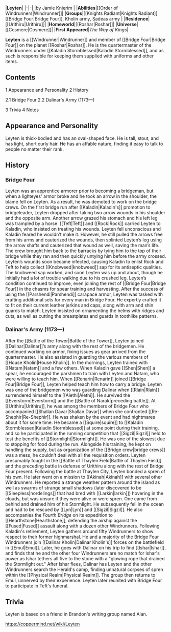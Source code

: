 |**Leyten**|
|-|-|
|by  Jamie Knierim |
|**Abilities**|[[Order of Windrunners\|Windrunner]]|
|**Groups**|[[Knights Radiant\|Knights Radiant]] [[Bridge Four\|Bridge Four]], Kholin army, Sadeas army |
|**Residence**|[[Urithiru\|Urithiru]]|
|**Homeworld**|[[Roshar\|Roshar]]|
|**Universe**|[[Cosmere\|Cosmere]]|
|**First Appeared**|*The Way of Kings*|

**Leyten** is a [[Windrunner\|Windrunner]] and member of [[Bridge Four\|Bridge Four]] on the planet [[Roshar\|Roshar]]. He is the quartermaster of the Windrunners under [[Kaladin Stormblessed\|Kaladin Stormblessed]], and as such is responsible for keeping them supplied with uniforms and other items.

## Contents

1 Appearance and Personality
2 History

2.1 Bridge Four
2.2 Dalinar's Army (1173—)


3 Trivia
4 Notes


## Appearance and Personality
Leyten is thick-bodied and has an oval-shaped face. He is tall, stout, and has light, short curly hair. He has an affable nature, finding it easy to talk to people no matter their rank.

## History
### Bridge Four
Leyten was an apprentice armorer prior to becoming a bridgeman, but when a lighteyes' armor broke and he took an arrow in the shoulder, the blame fell on Leyten. As a result, he was demoted to work on the bridge crews.
On the first bridge run after [[Kaladin\|Kaladin's]] promotion to bridgeleader, Leyten dropped after taking two arrow wounds in his shoulder and the opposite arm. Another arrow grazed his stomach and his left leg was trampled by a horse. [[Teft\|Teft]] and [[Rock\|Rock]] carried Leyten to Kaladin, who insisted on treating his wounds. Leyten fell unconscious and Kaladin feared he wouldn’t make it. However, he still pulled the arrows free from his arms and cauterized the wounds, then splinted Leyten’s leg using the arrow shafts and cauterized that wound as well, saving the man’s life. The crew brought him back to the barracks by tying him to the top of their bridge while they ran and then quickly untying him before the army crossed.
Leyten’s wounds soon became infected, causing Kaladin to enlist Rock and Teft to help collect [[Knobweed\|knobweed]] sap for its antiseptic qualities. The knobweed sap worked, and soon Leyten was up and about, though he initially had a lot of trouble walking due to his crushed leg.
Leyten’s condition continued to improve, even joining the rest of [[Bridge Four\|Bridge Four]] in the chasms for spear training and harvesting. After the success of using the [[Parshendi\|Parshendi]] carapace armor, Leyten was tasked with crafting additional sets for every man in Bridge Four. He expertly crafted it to fit on their current leather jerkins and caps, along with arm and shin guards to match. Leyten insisted on ornamenting the helms with ridges and cuts, as well as cutting the breastplates and guards in toothlike patterns.

### Dalinar's Army (1173—)
After the [[Battle of the Tower\|Battle of the Tower]], Leyten joined [[Dalinar\|Dalinar]]’s army along with the rest of the bridgemen. He continued working on armor, fixing issues as gear arrived from the quartermaster. He also assisted in guarding the various members of [[House Kholin\|House Kholin]]. In the mornings, Leyten trained with [[Natam\|Natam]] and a few others. When Kaladin gave [[Shen\|Shen]] a spear, he encouraged the parshmen to train with Leyten and Natam, who were willing to teach him. When [[Renarin\|Renarin]] joined [[Bridge Four\|Bridge Four]], Leyten helped teach him how to carry a bridge.
Leyten was one of the bridgemen who was guarding Dalinar when [[Rlain\|Rlain]] surrendered himself to the [[Alethi\|Alethi]]. He survived the [[Everstorm\|Everstorm]] and the [[Battle of Narak\|preceding battle]]. At [[Urithiru\|Urithiru]], he was among the members of Bridge Four who accompanied [[Shallan Davar\|Shallan Davar]] when she confronted [[Re-Shephir\|Re-Shephir]]. He was shaken by the event and had nightmares about it for some time.
He became a [[Squire\|squire]] to [[Kaladin Stormblessed\|Kaladin Stormblessed]] at some point during their training, and so he participated in the running competition that [[Sigzil\|Sigzil]] held to test the benefits of [[Stormlight\|Stormlight]]. He was one of the slowest due to stopping for food during the run. Alongside his training, he kept on handling the supply, but as organization of the [[Bridge crew\|bridge crews]] was a mess, he couldn't deal with all the requisition orders.
Leyten presumably fought in the [[Battle of Thaylen Field\|Battle of Thaylen Field]] and the preceding battle in defense of Urithiru along with the rest of Bridge Four present.
Following the battle at Thaylen City, Leyten bonded a spren of his own. He later went on a mission to [[Akinah\|Akinah]] with several other Windrunners. He reported a strange weather pattern around the island as well as swarms of strange small shadows (later discovered to be [[Sleepless\|hordelings]] that had bred with [[Larkin\|larkin]]) hovering in the clouds, but was unsure if they were alive or were spren. One came from behind and drained him of his Stormlight. He subsequently fell in the ocean and had to be rescued by [[Lyn\|Lyn]] and [[Sigzil\|Sigzil]].
He also accompanies the *Fourth Bridge* on its expedition to [[Hearthstone\|Hearthstone]], defending the airship against the [[Fused\|Fused]] assault along with a dozen other Windrunners.
Following Kaladin's retirement, Leyten gathers around fifty Windrunners to show respect to their former highmarshal. He and a majority of the Bridge Four Windrunners join [[Dalinar Kholin\|Dalinar Kholin's]] forces on the battlefield in [[Emul\|Emul]].
Later, he goes with Dalinar on his trip to find [[Ishar\|Ishar]], and finds that he and the other four Windrunners are no match for Ishar's power as Ishar tethers all five to the stone with a "glowing rope that drained the Stormlight out." After Ishar flees, Dalinar has Leyten and the other Windrunners search the Herald's camp, finding unnatural corpses of spren within the [[Physical Realm\|Physical Realm]]. The group then returns to Emul, unnerved by their experience. Leyten later reunited with Bridge Four to participate in Teft's funeral.

## Trivia
Leyten is based on a friend in Brandon's writing group named Alan.


https://coppermind.net/wiki/Leyten